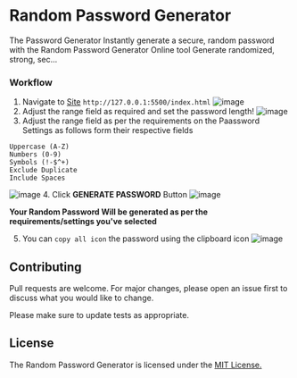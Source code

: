 # Random Password Generator
The Password Generator
Instantly generate a secure, random password with the Random Password Generator Online tool
Generate randomized, strong, sec...


### Workflow
1. Navigate to [Site](index.html) `http://127.0.0.1:5500/index.html`
![image](https://github.com/AbinandhMJ/Randompasswordgenerator/assets/99226172/3f94efed-6606-4915-9c0c-7d1a74f26914)
2. Adjust the range field as required and set the password length!
![image](https://github.com/AbinandhMJ/Randompasswordgenerator/assets/99226172/f9bb999e-50ea-4efe-a6a7-61679a847bf7)
3. Adjust the range field as per the requirements on the Paassword Settings as follows form their respective fields
```Lowercase (a-z) 
Uppercase (A-Z)
Numbers (0-9)
Symbols (!-$^+)
Exclude Duplicate
Include Spaces 
```
![image](https://github.com/AbinandhMJ/Randompasswordgenerator/assets/99226172/38220dfe-9610-4c15-98f8-22a609fe6ece)
4. Click **GENERATE PASSWORD** Button
![image](https://github.com/AbinandhMJ/Randompasswordgenerator/assets/99226172/bcb083ef-f1fb-418f-91da-79c4ff3f3ccc)

**Your Random Password Will be generated as per the requirements/settings you've selected**

5. You can `copy all icon` the password using the clipboard icon 
![image](https://github.com/AbinandhMJ/Randompasswordgenerator/assets/99226172/f2edc456-8035-4a52-9b42-3ff29fb4c9f9)

## Contributing

Pull requests are welcome. For major changes, please open an issue first
to discuss what you would like to change.

Please make sure to update tests as appropriate.

## License
The Random Password Generator is licensed under the [MIT License.](https://github.com/AbinandhMJ/Randompasswordgenerator/blob/main/LICENSE)
